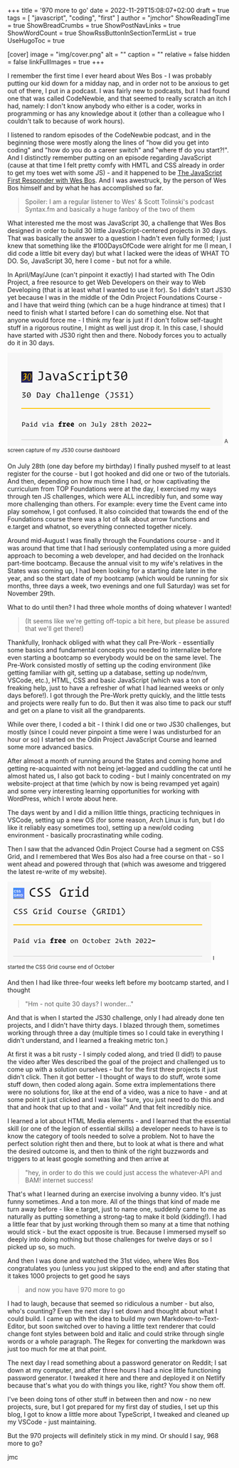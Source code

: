 +++
title = '970 more to go'
date = 2022-11-29T15:08:07+02:00
draft = true
tags = [ "javascript", "coding", "first" ]
author = "jmchor"
ShowReadingTime = true
ShowBreadCrumbs = true
ShowPostNavLinks = true
ShowWordCount = true
ShowRssButtonInSectionTermList = true
UseHugoToc = true

[cover]
image = "img/cover.png"
alt = "<alt text>"
caption = "<text>"
relative = false
hidden = false
linkFullImages = true
+++

I remember the first time I ever heard about Wes Bos - I was probably putting our kid down for a midday nap, and in order not to be anxious to get out of there, I put in a podcast. I was fairly new to podcasts, but I had found one that was called CodeNewbie, and that seemed to really scratch an itch I had, namely: I don't know anybody who either is a coder, works in programming or has any knowledge about it (other than a colleague who I couldn't talk to because of work hours).

I listened to random episodes of the CodeNewbie podcast, and in the beginning those were mostly along the lines of "how did you get into coding" and "how do you do a career switch" and "where tf do you start?!". And I distinctly remember putting on an episode regarding JavaScript (cause at that time I felt pretty comfy with HMTL and CSS already in order to get my toes wet with some JS) - and it happened to be [The JavaScript First Responder with Wes Bos](https://www.codenewbie.org/podcast/the-javascript-first-responder). And I was awestruck, by the person of Wes Bos himself and by what he has accomplished so far.

> Spoiler: I am a regular listener to Wes' & Scott Tolinski's podcast Syntax.fm and basically a huge fanboy of the two of them

What interested me the most was JavaScript 30, a challenge that Wes Bos designed in order to build 30 little JavaScript-centered projects in 30 days. That was basically the answer to a question I hadn't even fully formed; I just knew that something like the #100DaysOfCode were alright for me (I mean, I did code a little bit every day) but what I lacked were the ideas of WHAT TO DO. So, JavaScript 30, here I come - but not for a while.

In April/May/June (can't pinpoint it exactly) I had started with The Odin Project, a free resource to get Web Developers on their way to Web Developing (that is at least what I wanted to use it for). So I didn't start JS30 yet because I was in the middle of the Odin Project Foundations Course - and I have that weird thing (which can be a huge hindrance at times) that I need to finish what I started before I can do something else. Not that anyone would force me - I think my fear is just if I don't follow self-taught stuff in a rigorous routine, I might as well just drop it. In this case, I should have started with JS30 right then and there. Nobody forces you to actually do it in 30 days.

<div class="post-image">
    <img src="img/JS30.png" alt="image">
    <sup>A screen capture of my JS30 course dashboard
</sup>
</div>


On July 28th (one day before my birthday) I finally pushed myself to at least register for the course - but I got hooked and did one or two of the tutorials. And then, depending on how much time I had, or how captivating the curriculum from TOP Foundations were at the day, I exercised my ways through ten JS challenges, which were ALL incredibly fun, and some way more challenging than others. For example: every time the Event came into play somehow, I got confused. It also coincided that towards the end of the Foundations course there was a lot of talk about arrow functions and e.target and whatnot, so everything connected together nicely.

Around mid-August I was finally through the Foundations course - and it was around that time that I had seriously contemplated using a more guided approach to becoming a web developer, and had decided on the Ironhack part-time bootcamp. Because the annual visit to my wife's relatives in the States was coming up, I had been looking for a starting date later in the year, and so the start date of my bootcamp (which would be running for six months, three days a week, two evenings and one full Saturday) was set for November 29th.

What to do until then? I had three whole months of doing whatever I wanted!

> (It seems like we're getting off-topic a bit here, but please be assured that we'll get there!)

Thankfully, Ironhack obliged with what they call Pre-Work - essentially some basics and fundamental concepts you needed to internalize before even starting a bootcamp so everybody would be on the same level. The Pre-Work consisted mostly of setting up the coding environment (like getting familiar with git, setting up a database, setting up node/nvm, VSCode, etc.), HTML, CSS and basic JavaScript (which was a ton of freaking help, just to have a refresher of what I had learned weeks or only days before!). I got through the Pre-Work pretty quickly, and the little tests and projects were really fun to do. But then it was also time to pack our stuff and get on a plane to visit all the grandparents.

While over there, I coded a bit - I think I did one or two JS30 challenges, but mostly (since I could never pinpoint a time were I was undisturbed for an hour or so) I started on the Odin Project JavaScript Course and learned some more advanced basics.

After almost a month of running around the States and coming home and getting re-acquainted with not being jet-lagged and cuddling the cat until he almost hated us, I also got back to coding - but I mainly concentrated on my website-project at that time (which by now is being revamped yet again) and some very interesting learning opportunities for working with WordPress, which I wrote about here.

The days went by and I did a million little things, practicing techniques in VSCode, setting up a new OS (for some reason, Arch Linux is fun, but I do like it reliably easy sometimes too), setting up a new/old coding environment - basically procrastinating while coding.

Then I saw that the advanced Odin Project Course had a segment on CSS Grid, and I remembered that Wes Bos also had a free course on that - so I went ahead and powered through that (which was awesome and triggered the latest re-write of my website).

<div class="post-image">
    <img src="img/cssgrid.png" alt="image">
    <sup>I started the CSS Grid course end of October</sup>
</div>


And then I had like three-four weeks left before my bootcamp started, and I thought

> "Hm - not quite 30 days? I wonder..."

And that is when I started the JS30 challenge, only I had already done ten projects, and I didn't have thirty days. I blazed through them, sometimes working through three a day (multiple times so I could take in everything I didn't understand, and I learned a freaking metric ton.)

At first it was a bit rusty - I simply coded along, and tried (I did!) to pause the video after Wes described the goal of the project and challenged us to come up with a solution ourselves - but for the first three projects it just didn't click. Then it got better - I thought of ways to do stuff, wrote some stuff down, then coded along again. Some extra implementations there were no solutions for, like at the end of a video, was a nice to have - and at some point it just clicked and I was like "sure, you just need to do this and that and hook that up to that and - voila!" And that felt incredibly nice.

I learned a lot about HTML Media elements - and I learned that the essential skill (or one of the legion of essential skills) a developer needs to have is to know the category of tools needed to solve a problem. Not to have the perfect solution right then and there, but to look at what is there and what the desired outcome is, and then to think of the right buzzwords and triggers to at least google something and then arrive at

> "hey, in order to do this we could just access the whatever-API and BAM! internet success!

That's what I learned during an exercise involving a bunny video. It's just funny sometimes. And a ton more. All of the things that kind of made me turn away before - like e.target, just to name one, suddenly came to me as naturally as putting something a strong-tag to make it bold (kidding!). I had a little fear that by just working through them so many at a time that nothing would stick - but the exact opposite is true. Because I immersed myself so deeply into doing nothing but those challenges for twelve days or so I picked up so, so much.

And then I was done and watched the 31st video, where Wes Bos congratulates you (unless you just skipped to the end) and after stating that it takes 1000 projects to get good he says

> and now you have 970 more to go

I had to laugh, because that seemed so ridiculous a number - but also, who's counting? Even the next day I set down and thought about what I could build. I came up with the idea to build my own Markdown-to-Text-Editor, but soon switched over to having a little text renderer that could change font styles between bold and italic and could strike through single words or a whole paragraph. The Regex for converting the markdown was just too much for me at that point.

The next day I read something about a password generator on Reddit; I sat down at my computer, and after three hours I had a nice little functioning password generator. I tweaked it here and there and deployed it on Netlify because that's what you do with things you like, right? You show them off.

I've been doing tons of other stuff in between then and now - no new projects, sure, but I got prepared for my first day of studies, I set up this blog, I got to know a little more about TypeScript, I tweaked and cleaned up my VSCode - just maintaining.

But the 970 projects will definitely stick in my mind. Or should I say, 968 more to go?

jmc
